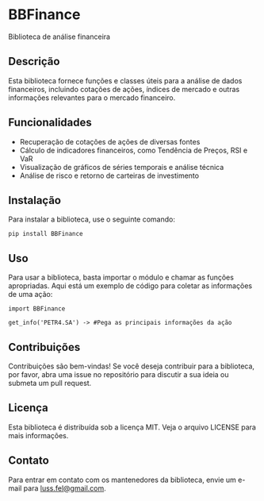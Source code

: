 # BBFinance

Biblioteca de análise financeira

## Descrição

Esta biblioteca fornece funções e classes úteis para a análise de dados financeiros, incluindo cotações de ações, índices de mercado e outras informações relevantes para o mercado financeiro.

## Funcionalidades

* Recuperação de cotações de ações de diversas fontes
* Cálculo de indicadores financeiros, como Tendência de Preços, RSI e VaR
* Visualização de gráficos de séries temporais e análise técnica
* Análise de risco e retorno de carteiras de investimento

## Instalação

Para instalar a biblioteca, use o seguinte comando:

`pip install BBFinance`

## Uso

Para usar a biblioteca, basta importar o módulo e chamar as funções apropriadas. Aqui está um exemplo de código para coletar as informações de uma ação:

```python-repl
import BBFinance

get_info('PETR4.SA') -> #Pega as principais informações da ação
```

## Contribuições

Contribuições são bem-vindas! Se você deseja contribuir para a biblioteca, por favor, abra uma issue no repositório para discutir a sua ideia ou submeta um pull request.

## Licença

Esta biblioteca é distribuída sob a licença MIT. Veja o arquivo LICENSE para mais informações.

## Contato

Para entrar em contato com os mantenedores da biblioteca, envie um e-mail para luss.fel@gmail.com.

